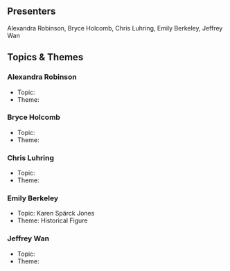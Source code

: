 ## Presenters

Alexandra Robinson, Bryce Holcomb, Chris Luhring, Emily Berkeley, Jeffrey Wan

## Topics & Themes

### Alexandra Robinson

* Topic:
* Theme:

### Bryce Holcomb

* Topic:
* Theme:

### Chris Luhring

* Topic:
* Theme:

### Emily Berkeley

* Topic: Karen Spärck Jones
* Theme: Historical Figure

### Jeffrey Wan

* Topic:
* Theme:
